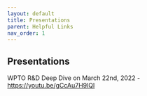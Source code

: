 ```yaml
---
layout: default
title: Presentations
parent: Helpful Links
nav_order: 1
---
```


## Presentations

WPTO R&D Deep Dive on March 22nd, 2022 - <https://youtu.be/gCcAu7H9lQI>

